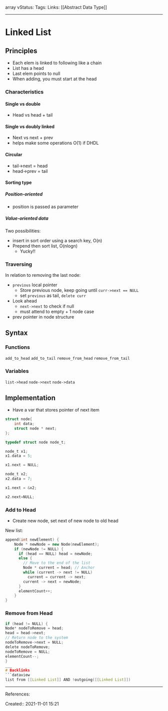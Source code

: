 array vStatus: 
Tags: 
Links: [[Abstract Data Type]]
___
# Linked List
## Principles
- Each elem is linked to following like a chain
- List has a head
- Last elem points to null
- When adding, you must start at the head
### Characteristics
#### Single vs double
- Head vs head + tail

#### Single vs doubly linked
- Next vs next + prev
- helps make some operations O(1) if DHDL

#### Circular
- tail->next = head
- head->prev = tail
#### Sorting type
##### Position-oriented
- position is passed as parameter
##### Value-oriented data
Two possibilities:
- insert in sort order using a search key, O(n)
- Prepend then sort list, O(nlogn)
	- Yucky!!
### Traversing
In relation to removing the last node:
- `previous` local pointer
	- Store previous node, keep going until `curr->next == NULL`
	- set `previous` as tail, `delete curr`
- Look ahead
	- `next->next` to check if null
	- must attend to empty + 1 node case
- prev pointer in node structure
## Syntax
### Functions
`add_to_head`
`add_to_tail`
`remove_from_head`
`remove_from_tail`
### Variables
`list->head`
`node->next`
`node->data`
## Implementation
- Have a var that stores pointer of next item
   
```c
struct node{ 
	int data; 
	struct node * next;  
};

typedef struct node node_t;  

node_t x1;  
x1.data = 5;

x1.next = NULL;

node_t x2;  
x2.data = 7;

x1.next = &x2;

x2.next=NULL;
```
### Add to Head

- Create new node, set next of new node to old head

New list:
```cpp
append(int newElement) {
    Node * newNode = new Node(newElement);
    if (newNode != NULL) {
      if (head == NULL) head = newNode;
      else {
        // Move to the end of the list
        Node * current = head; // Anchor
        while (current -> next != NULL)
          current = current -> next;
        current -> next = newNode;
      }
      elementCount++;
    }
}

```

### Remove from Head
```c
if (head != NULL) {
Node* nodeToRemove = head;
head = head->next;
// Return node to the system
nodeToRemove->next = NULL;
delete nodeToRemove;
nodeToRemove = NULL;
elementCount--;
}
___
# Backlinks
```dataview
list from [[Linked List]] AND !outgoing([[Linked List]])
```
___
References:

Created:: 2021-11-01 15:21
